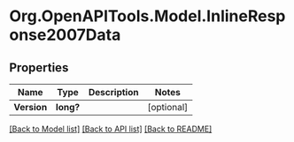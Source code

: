 # Org.OpenAPITools.Model.InlineResponse2007Data
## Properties

Name | Type | Description | Notes
------------ | ------------- | ------------- | -------------
**Version** | **long?** |  | [optional] 

[[Back to Model list]](../README.md#documentation-for-models) [[Back to API list]](../README.md#documentation-for-api-endpoints) [[Back to README]](../README.md)

